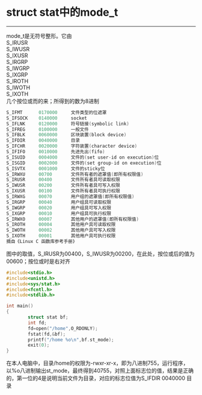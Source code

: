 # struct stat中的mode_t
*****
mode_t是无符号整形。它由  
S_IRUSR  
S_IWUSR  
S_IXUSR  
S_IRGRP  
S_IWGRP  
S_IXGRP  
S_IROTH  
S_IWOTH  
S_IXOTH  
几个按位或而的来；所得到的数为8进制
```c
S_IFMT      0170000     文件类型的位遮罩  
S_IFSOCK    0140000     socket  
S_IFLNK     0120000     符号链接(symbolic link)  
S_IFREG     0100000     一般文件  
S_IFBLK     0060000     区块装置(block device)  
S_IFDIR     0040000     目录  
S_IFCHR     0020000     字符装置(character device)  
S_IFIFO     0010000     先进先出(fifo)  
S_ISUID     0004000     文件的(set user-id on execution)位  
S_ISGID     0002000     文件的(set group-id on execution)位  
S_ISVTX     0001000     文件的sticky位  
S_IRWXU     00700       文件所有者的遮罩值(即所有权限值)  
S_IRUSR     00400       文件所有者具可读取权限  
S_IWUSR     00200       文件所有者具可写入权限  
S_IXUSR     00100       文件所有者具可执行权限  
S_IRWXG     00070       用户组的遮罩值(即所有权限值)  
S_IRGRP     00040       用户组具可读取权限  
S_IWGRP     00020       用户组具可写入权限  
S_IXGRP     00010       用户组具可执行权限  
S_IRWXO     00007       其他用户的遮罩值(即所有权限值)  
S_IROTH     00004       其他用户具可读取权限  
S_IWOTH     00002       其他用户具可写入权限  
S_IXOTH     00001       其他用户具可执行权限  
摘自《Linux C 函数库参考手册》
```
图中的取值，S_IRUSR为00400，S_IWUSR为00200，在此处，按位或后的值为00600；按位或时是右对齐  
```c
#include<stdio.h>
#include<unistd.h>
#include<sys/stat.h>
#include<fcntl.h>
#include<stdlib.h>

int main()
{
        struct stat bf;
        int fd;
        fd=open("/home",O_RDONLY);
        fstat(fd,&bf);
        printf("/home %o\n",bf.st_mode);
        exit(0);
}
```
在本人电脑中，目录/home的权限为-rwxr-xr-x，即为八进制755，运行程序，以%o八进制输出st_mode，最终得到40755，对照上面标志位的值，结果是正确的，第一位的4是说明当前文件为目录，对应的标志位值为S_IFDIR     0040000  目录
